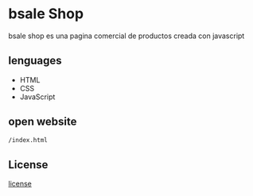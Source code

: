 # bsale Shop

bsale shop es una pagina comercial de productos creada con javascript 



 ## lenguages
* HTML
* CSS
* JavaScript

## open website
```bash
/index.html
```

## License

[license](https://www.bsale.cl/)
 